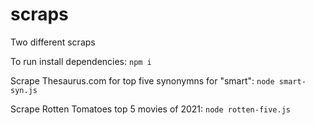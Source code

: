 # scraps
Two different scraps

To run install dependencies:
`npm i`

Scrape Thesaurus.com for top five synonymns for "smart":
`node smart-syn.js`

Scrape Rotten Tomatoes top 5 movies of 2021:
`node rotten-five.js`
